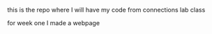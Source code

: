 this is the repo where I will have my code from connections lab class

for week one I made a webpage
